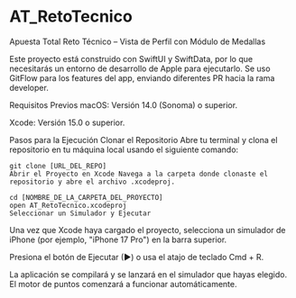 # AT_RetoTecnico
Apuesta Total Reto Técnico – Vista de Perfil con Módulo de Medallas

Este proyecto está construido con SwiftUI y SwiftData, por lo que necesitarás un entorno de desarrollo de Apple para ejecutarlo.
Se uso GitFlow para los features del app, enviando diferentes PR hacia la rama developer.

Requisitos Previos
macOS: Versión 14.0 (Sonoma) o superior.

Xcode: Versión 15.0 o superior.

Pasos para la Ejecución
Clonar el Repositorio Abre tu terminal y clona el repositorio en tu máquina local usando el siguiente comando:

```
git clone [URL_DEL_REPO]
Abrir el Proyecto en Xcode Navega a la carpeta donde clonaste el repositorio y abre el archivo .xcodeproj.
```

```
cd [NOMBRE_DE_LA_CARPETA_DEL_PROYECTO]
open AT_RetoTecnico.xcodeproj
Seleccionar un Simulador y Ejecutar
```

Una vez que Xcode haya cargado el proyecto, selecciona un simulador de iPhone (por ejemplo, "iPhone 17 Pro") en la barra superior.

Presiona el botón de Ejecutar (▶) o usa el atajo de teclado Cmd + R.

La aplicación se compilará y se lanzará en el simulador que hayas elegido. El motor de puntos comenzará a funcionar automáticamente.
